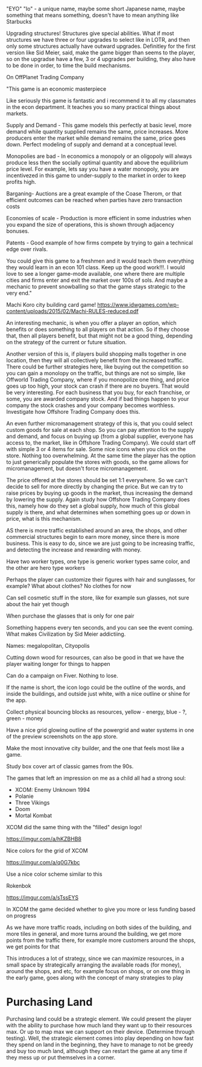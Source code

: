 "EYO" "Io" - a unique name, maybe some short Japanese name, maybe something that means something, doesn't have to mean anything like Starbucks


Upgrading structures! Structures give special abilities. What if most structures we have three or four upgrades to select like in LOTR, and then only some structures actually have outward upgrades. Definitley for the first version like Sid Meier, said, make the game bigger than seems to the player, so on the upgradse have a few\, 3 or 4 upgrades per building, they also have to be done in order, to time the build mechanisms.



On OffPlanet Trading Company

"This game is an economic masterpiece

Like seriously this game is fantastic and i recommend it to all my classmates in the econ department. It teaches you so many practical things about markets.

Supply and Demand - This game models this perfectly at basic level, more demand while quantity supplied remains the same, price increases. More producers enter the market while demand remains the same, price goes down. Perfect modeling of supply and demand at a conceptual level.

Monopolies are bad - In economics a monopoly or an oligopoly will always produce less then the socially optimal quantity and above the equilibrium price level. For example, lets say you have a water monopoly, you are incentivezed in this game to under-supply to the market in order to keep profits high.

Barganing- Auctions are a great example of the Coase Therom, or that efficient outcomes can be reached when parties have zero transaction costs

Economies of scale - Production is more efficient in some industries when you expand the size of operations, this is shown through adjacency bonuses.

Patents - Good example of how firms compete by trying to gain a technical edge over rivals.

You could give this game to a freshmen and it would teach them everything they would learn in an econ 101 class. Keep up the good work!!!. I would love to see a longer game-mode available, one where there are multiple cities and firms enter and exit the market over 100s of sols. And maybe a mechanic to prevent snowballing so that the game stays strategic to the very end."



Machi Koro city building card game! https://www.idwgames.com/wp-content/uploads/2015/02/Machi-RULES-reduced.pdf

An interesting mechanic, is when you offer a player an option, which benefits or does something to all players on that action. So if they choose that, then all players benefit, but that might not be a good thing, depending on the strategy of the current or future situation.

Another version of this is, if players build shopping malls together in one location, then they will all collectively benefit from the increased traffic. There could be further strategies here, like buying out the competition so you can gain a monolopy on the traffic, but things are not so simple, like Offworld Trading Company, where if you monopolize one thing, and price goes up too high, your stock can crash if there are no buyers. That would be very interesting. For each business that you buy, for each franchise, or some, you are awarded company stock. And if bad things happen to your company the stock crashes and your company becomes worthless. Investigate how Offshore Trading Company does this.

An even further micromanagement strategy of this is, that you could select custom goods for sale at each shop. So you can pay attention to the supply and demand, and focus on buying up (from a global supplier, everyone has access to, the market, like in Offshore Trading Company). We could start off with simple 3 or 4 items for sale. Some nice icons when you click on the store. Nothing too overwhelming. At the same time the player has the option to just generically populate the stores with goods, so the game allows for micromanagement, but doesn't force micromanagement.

The price offered at the stores should be set 1:1 everywhere. So we can't decide to sell for more directly by changing the price. But we can try to raise prices by buying up goods in the market, thus increasing the demand by lowering the supply. Again study how Offshore Trading Company does this, namely how do they set a global supply, how much of this global supply is there, and what determines when something goes up or down in price, what is this mechanism. 


AS there is more traffic established around an area, the shops, and other commercial structures begin to earn more money, since there is more business. This is easy to do, since we are just going to be increasing traffic, and detecting the increase and rewarding with money. 

Have two worker types, one type is generic worker types same color, and the other are hero type workers

Perhaps the player can customize their figures with hair and sunglasses, for example? What about clothes? No clothes for now

Can sell cosmetic stuff in the store, like for example sun glasses, not sure about the hair yet though

When purchase the glasses that is only for one pair


Something happens every ten seconds, and you can see the event coming. What makes Civilization by Sid Meier addictiing.

Names: megalopolitan, Cityopolis

Cutting down wood for resources, can also be good in that we have the player waiting longer for things to happen

Can do a campaign on Fiver. Nothing to lose.


If the name is short, the icon logo could be the outline of the words, and inside the buildings, and outside just white, with a nice outline or shine for the app.


Collect physical bouncing blocks as resources, yellow - energy, blue - ?, green - money


Have a nice grid glowing outline of the powergrid and water systems in one of the preview screenshots on the app store. 

Make the most innovative city builder, and the one that feels most like a game. 

Study box cover art of classic games from the 90s.

The games that left an impression on me as a child all had a strong soul:

- XCOM: Enemy Unknown 1994
- Polanie
- Three Vikings
- Doom
- Mortal Kombat


XCOM did the same thing with the "filled" design logo!

https://imgur.com/a/hKZBHB8


Nice colors for the grid of XCOM

https://imgur.com/a/q0G7kbc

Use a nice color scheme similar to this


Rokenbok

https://imgur.com/a/sTssEYS



In XCOM the game decided whether to give you more or less funding based on progress



As we have more traffic roads, including on both sides of the building, and more tiles in general, and more turns around the building, we get more points from the traffic there, for example more customers around the shops, we get points for that

This introduces a lot of strategy, since we can maximize resources, in a small space by strategically arranging the available roads (for money), around the shops, and etc, for example focus on shops, or on one thing in the early game, goes along with the concept of many strategies to play


# Purchasing Land

Purchasing land could be a strategic element. We could present the player with the ability to purchase how much land they want up to their resources max. Or up to map max we can support on their device. (Determine through testing). Well, the strategic element comes into play depending on how fast they spend on land in the beginning, they have to manage to not be greedy and buy too much land, although they can restart the game at any time if they mess up or put themselves in a corner.
